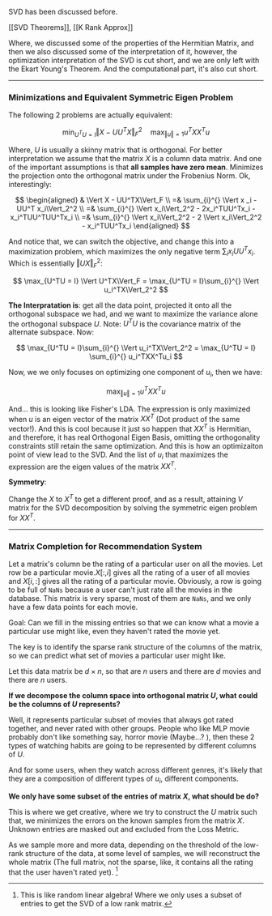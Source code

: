 SVD has been discussed before. 

[[SVD Theorems]], [[K Rank Approx]]

Where, we discussed some of the properties of the Hermitian Matrix, and then we also discussed some of the interpretation of it, however, the optimization interpretation of the SVD is cut short, and we are only left with the Ekart Young's Theorem. And the computational part, it's also cut short. 

---
### **Minimizations and Equivalent Symmetric Eigen Problem**

The following 2 problems are actually equivalent: 

$$
\min_{U^T U = I} \Vert X - UU^TX\Vert_F^2 
\quad 
\max_{\Vert u\Vert = 1} u^TX X^T u
$$

Where, $U$ is usually a skinny matrix that is orthogonal. For better interpretation we assume that the matrix $X$ is a column data matrix. And one of the important assumptions is that **all samples have zero mean**. Minimizes the projection onto the orthogonal matrix under the Frobenius Norm. Ok, interestingly: 

$$
\begin{aligned}
    & \Vert X - UU^TX\Vert_F
    \\
    =& 
    \sum_{i}^{} \Vert x _i - UU^T x_i\Vert_2^2
    \\
    =&
    \sum_{i}^{} \Vert x_i\Vert_2^2 - 2x_i^TUU^Tx_i - x_i^TUU^TUU^Tx_i
    \\
    =& 
    \sum_{i}^{} \Vert x_i\Vert_2^2 - 2 \Vert x_i\Vert_2^2  - x_i^TUU^Tx_i
\end{aligned}
$$

And notice that, we can switch the objective, and change this into a maximization problem, which maximizes the only negative term $\sum_i x_i UU^Tx_i$. Which is essentially $\Vert UX\Vert_F^2$: 

$$
\max_{U^TU = I} \Vert U^TX\Vert_F = \max_{U^TU = I}\sum_{i}^{} \Vert u_i^TX\Vert_2^2
$$

**The Interpratation is**: get all the data point, projected it onto all the orthogonal subspace we had, and we want to maximize the variance alone the orthogonal subspace $U$. Note: $U^TU$ is the covariance matrix of the alternate subspace. Now: 

$$
\max_{U^TU = I}\sum_{i}^{} \Vert u_i^TX\Vert_2^2 = \max_{U^TU = I} \sum_{i}^{}
    u_i^TXX^Tu_i
$$

Now, we we only focuses on optimizing one component of $u_i$, then we have: 

$$
\max_{\Vert u\Vert = 1} u^TX X^T u
$$

And... this is looking like Fisher's LDA. The expression is only maximized when $u$ is an eigen vector of the matrix $XX^T$ (Dot product of the same vector!). And this is cool because it just so happen that $XX^T$ is Hermitian, and therefore, it has real Orthogonal Eigen Basis, omitting the orthogonality constraints still retain the same optimization. And this is how an optimizaiton point of view lead to the SVD. And the list of $u_i$ that maximizes the expression are the eigen values of the matrix $XX^T$.

**Symmetry**: 

Change the $X$ to $X^T$ to get a different proof, and as a result, attaining $V$ matrix for the SVD decomposition by solving the symmetric eigen problem for $XX^T$. 




---
### **Matrix Completion for Recommendation System**

Let a matrix's column be the rating of a particular user on all the movies. Let row be a particular movie.$X[:, i]$ gives all the rating of a user of all movies and $X[i, :]$ gives all the rating of a particular movie. Obviously, a row is going to be full of `NaNs` because a user can't just rate all the movies in the database. This matrix is very sparse, most of them are `NaNs`, and we only have a few data points for each movie. 

Goal: Can we fill in the missing entries so that we can know what a movie a particular use might like, even they haven't rated the movie yet. 

The key is to identify the sparse rank structure of the columns of the matrix, so we can predict what set of movies a particular user might like. 

Let this data matrix be $d\times n$, so that are $n$ users and there are $d$ movies and there are $n$ users. 

**If we decompose the column space into orthogonal matrix $U$, what could be the columns of $U$ represents?**

Well, it represents particular subset of movies that always got rated together, and never rated with other groups. People who like MLP movie probably don't like something say, horror movie (Maybe...? ), then these 2 types of watching habits are going to be represented by different columns of $U$. 

And for some users, when they watch across different genres, it's likely that they are a composition of different types of $u_i$, different components. 

**We only have some subset of the entries of matrix $X$, what should be do?**

This is where we get creative, where we try to construct the $U$ matrix such that, we minimizes the errors on the known samples from the matrix $X$. Unknown entries are masked out and excluded from the Loss Metric. 

As we sample more and more data, depending on the threshold of the low-rank structure of the data, at some level of samples, we will reconstruct the whole matrix (The full matrix, not the sparse, like, it contains all the rating that the user haven't rated yet). [^1]


[^1]: This is like random linear algebra! Where we only uses a subset of entries to get the SVD of a low rank matrix. 

